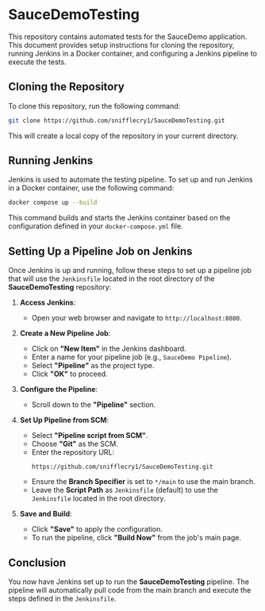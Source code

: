 # SauceDemoTesting

This repository contains automated tests for the SauceDemo application. This document provides setup instructions for cloning the repository, running Jenkins in a Docker container, and configuring a Jenkins pipeline to execute the tests.

## Cloning the Repository
To clone this repository, run the following command:

```bash
git clone https://github.com/snifflecry1/SauceDemoTesting.git
```

This will create a local copy of the repository in your current directory.

## Running Jenkins
Jenkins is used to automate the testing pipeline. To set up and run Jenkins in a Docker container, use the following command:

```bash
docker compose up --build
```

This command builds and starts the Jenkins container based on the configuration defined in your `docker-compose.yml` file.

## Setting Up a Pipeline Job on Jenkins
Once Jenkins is up and running, follow these steps to set up a pipeline job that will use the `Jenkinsfile` located in the root directory of the **SauceDemoTesting** repository:

1. **Access Jenkins**:
   - Open your web browser and navigate to `http://localhost:8080`.

2. **Create a New Pipeline Job**:
   - Click on **"New Item"** in the Jenkins dashboard.
   - Enter a name for your pipeline job (e.g., `SauceDemo Pipeline`).
   - Select **"Pipeline"** as the project type.
   - Click **"OK"** to proceed.

3. **Configure the Pipeline**:
   - Scroll down to the **"Pipeline"** section.

4. **Set Up Pipeline from SCM**:
   - Select **"Pipeline script from SCM"**.
   - Choose **"Git"** as the SCM.
   - Enter the repository URL:
     ```
     https://github.com/snifflecry1/SauceDemoTesting.git
     ```
   - Ensure the **Branch Specifier** is set to `*/main` to use the main branch.
   - Leave the **Script Path** as `Jenkinsfile` (default) to use the `Jenkinsfile` located in the root directory.

5. **Save and Build**:
   - Click **"Save"** to apply the configuration.
   - To run the pipeline, click **"Build Now"** from the job's main page.

## Conclusion
You now have Jenkins set up to run the **SauceDemoTesting** pipeline. The pipeline will automatically pull code from the main branch and execute the steps defined in the `Jenkinsfile`.

